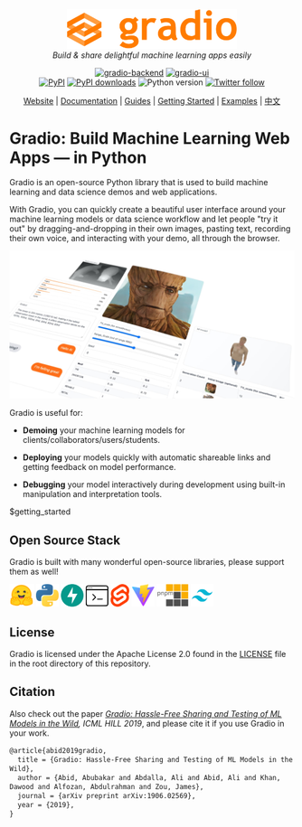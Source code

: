 <div align="center">

  [<img src="readme_files/gradio.svg" alt="gradio" width=300>](https://gradio.app)<br>
  <em>Build & share delightful machine learning apps easily</em>

  [![gradio-backend](https://github.com/gradio-app/gradio/actions/workflows/backend.yml/badge.svg)](https://github.com/gradio-app/gradio/actions/workflows/backend.yml)
  [![gradio-ui](https://github.com/gradio-app/gradio/actions/workflows/ui.yml/badge.svg)](https://github.com/gradio-app/gradio/actions/workflows/ui.yml)  
  [![PyPI](https://img.shields.io/pypi/v/gradio)](https://pypi.org/project/gradio/)
  [![PyPI downloads](https://img.shields.io/pypi/dm/gradio)](https://pypi.org/project/gradio/)
  ![Python version](https://img.shields.io/badge/python-3.8+-important)
  [![Twitter follow](https://img.shields.io/twitter/follow/gradio?style=social&label=follow)](https://twitter.com/gradio)

  [Website](https://gradio.app)
  | [Documentation](https://gradio.app/docs/)
  | [Guides](https://gradio.app/guides/)
  | [Getting Started](https://gradio.app/getting_started/)
  | [Examples](demo/)
  | [中文](readme_files/zh-cn#readme)
</div>

# Gradio: Build Machine Learning Web Apps — in Python

Gradio is an open-source Python library that is used to build machine learning and data science demos and web applications.

With Gradio, you can quickly create a beautiful user interface around your machine learning models or data science workflow and let people "try it out" by dragging-and-dropping in their own images,
pasting text, recording their own voice, and interacting with your demo, all through the browser.

![Interface montage](readme_files/header-image.jpg)

Gradio is useful for:

- **Demoing** your machine learning models for clients/collaborators/users/students.

- **Deploying** your models quickly with automatic shareable links and getting feedback on model performance.

- **Debugging** your model interactively during development using built-in manipulation and interpretation tools.

$getting_started

## Open Source Stack

Gradio is built with many wonderful open-source libraries, please support them as well!

[<img src="readme_files/huggingface_mini.svg" alt="huggingface" height=40>](https://huggingface.co)
[<img src="readme_files/python.svg" alt="python" height=40>](https://www.python.org)
[<img src="readme_files/fastapi.svg" alt="fastapi" height=40>](https://fastapi.tiangolo.com)
[<img src="readme_files/encode.svg" alt="encode" height=40>](https://www.encode.io)
[<img src="readme_files/svelte.svg" alt="svelte" height=40>](https://svelte.dev)
[<img src="readme_files/vite.svg" alt="vite" height=40>](https://vitejs.dev)
[<img src="readme_files/pnpm.svg" alt="pnpm" height=40>](https://pnpm.io)
[<img src="readme_files/tailwind.svg" alt="tailwind" height=40>](https://tailwindcss.com)

## License

Gradio is licensed under the Apache License 2.0 found in the [LICENSE](LICENSE) file in the root directory of this repository.

## Citation

Also check out the paper *[Gradio: Hassle-Free Sharing and Testing of ML Models in the Wild](https://arxiv.org/abs/1906.02569), ICML HILL 2019*, and please cite it if you use Gradio in your work.

```
@article{abid2019gradio,
  title = {Gradio: Hassle-Free Sharing and Testing of ML Models in the Wild},
  author = {Abid, Abubakar and Abdalla, Ali and Abid, Ali and Khan, Dawood and Alfozan, Abdulrahman and Zou, James},
  journal = {arXiv preprint arXiv:1906.02569},
  year = {2019},
}
```

